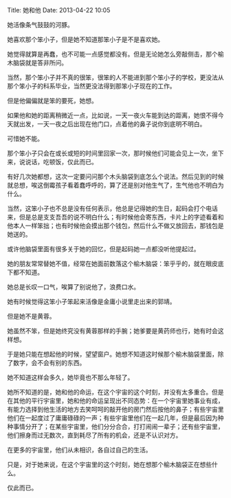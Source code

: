 Title: 她和他
Date: 2013-04-22 10:05 

她活像条气鼓鼓的河豚。

她喜欢那个笨小子，但是她不知道那笨小子是不是喜欢她。

她觉得就算是再蠢，也不可能一点感觉都没有。但是无论她怎么旁敲侧击，那个榆木脑袋就是答非所问。

当然，那个笨小子并不真的很笨，很笨的人不能进到那个笨小子的学校，更没法从那个笨小子的科系毕业，当然更没法得到那笨小子现在的工作。

但是他偏偏就是笨的要死，她想。

如果他和她的距离稍微近一点，比如说，一天一夜火车能到达的距离，她恨不得今天就出发，一天一夜之后出现在他门口，点着他的鼻子说你到底明不明白。

可惜她不能。

那个笨小子只会在或长或短的时间里回家一次，那时候他们可能会见上一次，坐下来，说说话，吃顿饭，仅此而已。

有好几次她都想，这次一定要问问那个木头脑袋到底怎么个说法。然后见到的时候就总想，唉这倒霉孩子看着蠢呼呼的，算了还是别对他生气了，生气他也不明白为什么。

当然，这笨小子也不总是没有任何表示，他总是记得她的生日，起码会打个电话来，但是总是支支吾吾的说不明白什么；有时候他会寄东西，卡片上的字迹看着和他本人一样笨拙；也有时候他会摸出那个钱包，然后什么不做又放回去，那钱包是她送的。

或许他脑袋里面有很多关于她的回忆，但是起码她一点都没听他提起过。

她的朋友常常替她不值，经常在她面前数落这个榆木脑袋：笨乎乎的，就在眼皮底下都不知道。

她总是长叹一口气，唉算了别说他了，浪费口水。

她有时候觉得这笨小子笨起来活像是金庸小说里走出来的郭靖。

但是她不是黄蓉。

她虽然不笨，但是她终究没有黄蓉那样的手腕；她爹要是黄药师也行，她有时会这样想。

于是她只能在想起他的时候，望望窗户。她想不知道这时候那个榆木脑袋里面，除了数字，会不会有别的东西。

她不知道这样会多久，她毕竟也不那么年轻了。


她所不知道的是，她和他的命运，在这个宇宙的这个时刻，并没有太多重合。但是在其他的平行宇宙里，她和他的命运呈现出不同态势：在一个宇宙里她事业有成，有能力选择到他生活的地方去笑呵呵的敲开他的房门然后按他的鼻子；有些宇宙里他们在一起度过了庸庸碌碌的一声；有些宇宙里他们在一起几年，但是最后因为种种事情分开了；在某些宇宙里，他们分分合合，打打闹闹一辈子；还有些宇宙里，他们擦身而过无数次，直到耗尽了所有的机会，还是不认识对方。

在更多的宇宙里，他们从未相识，各自过自己的生活。

只是，对于她来说，在这个宇宙里的这个时刻，她在想那个榆木脑袋正在想些什么。

仅此而已。